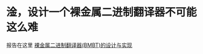 # 淦，设计一个裸金属二进制翻译器不可能这么难

报告在这里 [裸金属二进制翻译器(BMBT)的设计与实现](https://martins3.github.io/ppt/repo/2021-8-24/index.html)
